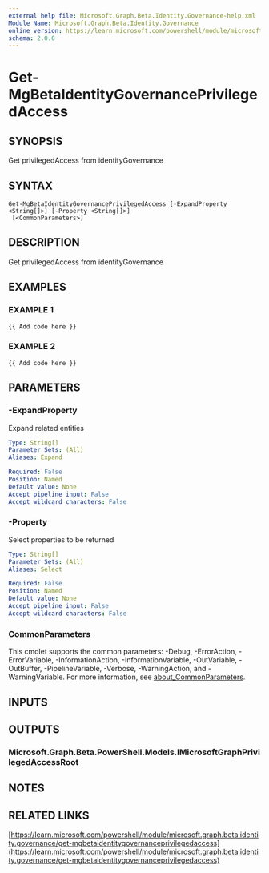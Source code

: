 ```yaml
---
external help file: Microsoft.Graph.Beta.Identity.Governance-help.xml
Module Name: Microsoft.Graph.Beta.Identity.Governance
online version: https://learn.microsoft.com/powershell/module/microsoft.graph.beta.identity.governance/get-mgbetaidentitygovernanceprivilegedaccess
schema: 2.0.0
---
```


# Get-MgBetaIdentityGovernancePrivilegedAccess

## SYNOPSIS
Get privilegedAccess from identityGovernance

## SYNTAX

```
Get-MgBetaIdentityGovernancePrivilegedAccess [-ExpandProperty <String[]>] [-Property <String[]>]
 [<CommonParameters>]
```

## DESCRIPTION
Get privilegedAccess from identityGovernance

## EXAMPLES

### EXAMPLE 1
```
{{ Add code here }}
```

### EXAMPLE 2
```
{{ Add code here }}
```

## PARAMETERS

### -ExpandProperty
Expand related entities

```yaml
Type: String[]
Parameter Sets: (All)
Aliases: Expand

Required: False
Position: Named
Default value: None
Accept pipeline input: False
Accept wildcard characters: False
```

### -Property
Select properties to be returned

```yaml
Type: String[]
Parameter Sets: (All)
Aliases: Select

Required: False
Position: Named
Default value: None
Accept pipeline input: False
Accept wildcard characters: False
```

### CommonParameters
This cmdlet supports the common parameters: -Debug, -ErrorAction, -ErrorVariable, -InformationAction, -InformationVariable, -OutVariable, -OutBuffer, -PipelineVariable, -Verbose, -WarningAction, and -WarningVariable. For more information, see [about_CommonParameters](http://go.microsoft.com/fwlink/?LinkID=113216).

## INPUTS

## OUTPUTS

### Microsoft.Graph.Beta.PowerShell.Models.IMicrosoftGraphPrivilegedAccessRoot
## NOTES

## RELATED LINKS

[https://learn.microsoft.com/powershell/module/microsoft.graph.beta.identity.governance/get-mgbetaidentitygovernanceprivilegedaccess](https://learn.microsoft.com/powershell/module/microsoft.graph.beta.identity.governance/get-mgbetaidentitygovernanceprivilegedaccess)


